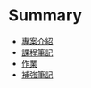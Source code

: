 # Summary

* [專案介紹](README.markdown)
* [課程筆記](課程筆記/README.markdown)
* [作業](作業/README.markdown)
* [補強筆記](補強筆記/README.markdown)



